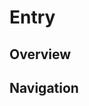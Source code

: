 [//]: # (Used just for navigation, should not have any information beside very basic one)
[//]: # (If you need to add information to an entry it needs to be moved outside to a different folder)
[//]: # (Change the title)

# Entry

[//]: # (Additional Information on the entry goes here)

[//]: # (What will you learn)

## Overview

[//]: # (External navigation)
[//]: # (Navigational links may have a short description after them separated by a `-`)

## Navigation
